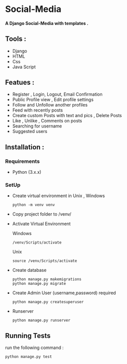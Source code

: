 # Social-Media
#### A Django Social-Media with templates .

## Tools :
- Django
- HTML
- Css
- Java Script
  
## Featues :
- Register , Login, Logout, Email Confirmation
- Public Profile view , Edit profile settings
- Follow and Unfollow another profiles
- Feed with recently posts
- Create custom Posts with text and pics , Delete Posts
- Like , Unlike , Comments on posts
- Searching for username
- Suggested users

## Installation :
  ### Requirements
  - Python (3.x.x)
  ### SetUp
  - Create virtual environment in Unix , Windows
    ```
    python -m venv venv
    ```
  - Copy project folder to /venv/
    
  - Activate Virtual Environment
    
    Windows
    ```
    /venv/Scripts/activate
    ```
    Unix
    ```
    source /venv/Scripts/activate
    ```
  - Create database
    ```
    python manage.py makemigrations
    python manage.py migrate
    ```
  - Create Admin User (username,password) required
    ```
    python manage.py createsuperuser
    ```
  - Runserver
    ```
    python manage.py runserver
    ```
## Running Tests
run the following command :
```
python manage.py test
```

